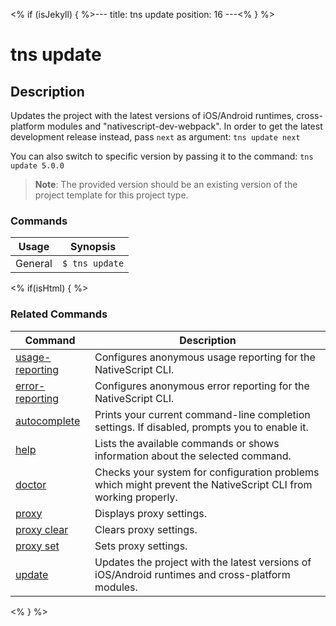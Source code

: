 <% if (isJekyll) { %>---
title: tns update
position: 16
---<% } %>

# tns update

## Description

Updates the project with the latest versions of iOS/Android runtimes, cross-platform modules and "nativescript-dev-webpack".
In order to get the latest development release instead, pass `next` as argument:
`tns update next`

You can also switch to specific version by passing it to the command:
`tns update 5.0.0`

> **Note**: The provided version should be an existing version of the project template for this project type.

### Commands

Usage | Synopsis
------|-------
General | `$ tns update`

<% if(isHtml) { %>

### Related Commands

Command | Description
----------|----------
[usage-reporting](usage-reporting.html) | Configures anonymous usage reporting for the NativeScript CLI.
[error-reporting](error-reporting.html) | Configures anonymous error reporting for the NativeScript CLI.
[autocomplete](autocomplete.html) | Prints your current command-line completion settings. If disabled, prompts you to enable it.
[help](help.html) | Lists the available commands or shows information about the selected command.
[doctor](doctor.html) | Checks your system for configuration problems which might prevent the NativeScript CLI from working properly.
[proxy](proxy.html) | Displays proxy settings.
[proxy clear](proxy-clear.html) | Clears proxy settings.
[proxy set](proxy-set.html) | Sets proxy settings.
[update](update.html) | Updates the project with the latest versions of iOS/Android runtimes and cross-platform modules.
<% } %>
